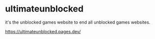 # ultimateunblocked
it's the unblocked games website to end all unblocked games websites.

https://ultimateunblocked.pages.dev/
